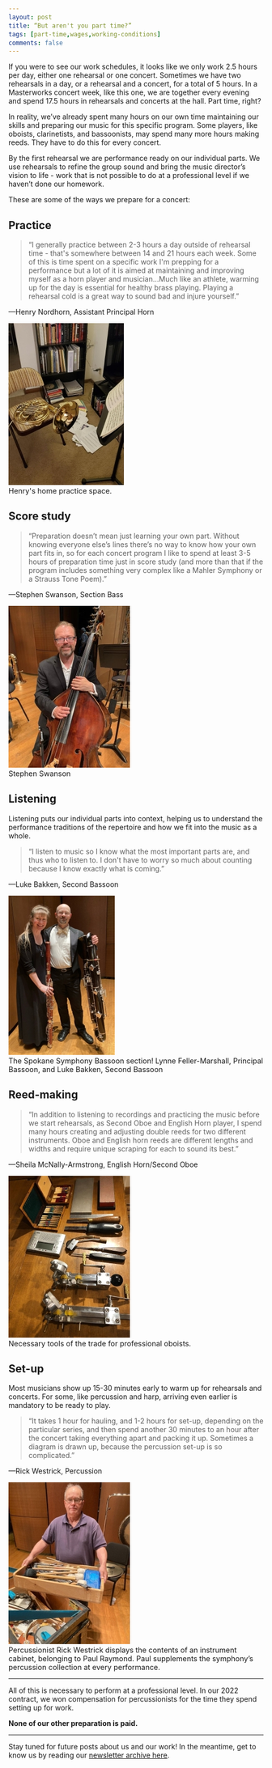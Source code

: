 ```yaml
---
layout: post
title: “But aren't you part time?”
tags: [part-time,wages,working-conditions]
comments: false
---
```


If you were to see our work schedules, it looks like we only work 2.5 hours per
day, either one rehearsal or one concert. Sometimes we have two rehearsals in a
day, or a rehearsal and a concert, for a total of 5 hours. In a Masterworks
concert week, like this one, we are together every evening and spend 17.5 hours
in rehearsals and concerts at the hall. Part time, right?

In reality, we’ve already spent many hours on our own time maintaining our
skills and preparing our music for this specific program. Some players, like
oboists, clarinetists, and bassoonists, may spend many more hours making reeds.
They have to do this for every concert.


By the first rehearsal we are performance ready on our individual parts. We use
rehearsals to refine the group sound and bring the music director’s vision to
life - work that is not possible to do at a professional level if we haven’t
done our homework.

These are some of the ways we prepare for a concert:

## Practice

> “I generally practice between 2-3 hours a day outside of rehearsal time -
that's somewhere between 14 and 21 hours each week. Some of this is time spent
on a specific work I'm prepping for a performance but a lot of it is aimed at
maintaining and improving myself as a horn player and musician…Much like an
athlete, warming up for the day is essential for healthy brass playing. Playing
a rehearsal cold is a great way to sound bad and injure yourself.”

<blockquote-author>&#8212;Henry Nordhorn, Assistant Principal Horn</blockquote-author>

![Henry’s home practice space](/assets/img/2023-09-16-part-time/henry-nordhorn-practice-space.jpg)
<img-caption style="display: block; font-size: 0.9rem;">Henry's home practice space.</img-caption>

## Score study

> “Preparation doesn’t mean just learning your own part. Without knowing
everyone else’s lines there’s no way to know how your own part fits in, so for
each concert program I like to spend at least 3-5 hours of preparation time
just in score study (and more than that if the program includes something very
complex like a Mahler Symphony or a Strauss Tone Poem).”

<blockquote-author>&#8212;Stephen Swanson, Section Bass</blockquote-author>

![Stephen Swanson](/assets/img/2023-09-16-part-time/stephen-swanson.jpg)
<img-caption style="display: block; font-size: 0.9rem;">Stephen Swanson</img-caption>

## Listening

Listening puts our individual parts into context, helping us to understand the
performance traditions of the repertoire and how we fit into the music as a
whole.

> “I listen to music so I know what the most important parts are, and thus who
to listen to. I don't have to worry so much about counting because I know
exactly what is coming.”

<blockquote-author>&#8212;Luke Bakken, Second Bassoon</blockquote-author>

![Spokane Symphony Bassoon Section](/assets/img/2023-09-16-part-time/luke-bakken-bassoon-section.jpg)
<img-caption style="display: block; font-size: 0.9rem;">The Spokane Symphony Bassoon section! Lynne Feller-Marshall, Principal Bassoon, and Luke Bakken, Second Bassoon</img-caption>

## Reed-making

> “In addition to listening to recordings and practicing the music before we
start rehearsals, as Second Oboe and English Horn player, I spend many hours
creating and adjusting double reeds for two different instruments. Oboe and
English horn reeds are different lengths and widths and require unique scraping
for each to sound its best.”

<blockquote-author>&#8212;Sheila McNally-Armstrong, English Horn/Second Oboe</blockquote-author>

![Oboe reed tools](/assets/img/2023-09-16-part-time/sheila-mcnally-oboe-tools.jpg)
<img-caption style="display: block; font-size: 0.9rem;">Necessary tools of the trade for professional oboists.</img-caption>

## Set-up

Most musicians show up 15-30 minutes early to warm up for rehearsals and
concerts. For some, like percussion and harp, arriving even earlier is
mandatory to be ready to play.

> “It takes 1 hour for hauling, and 1-2  hours for set-up, depending on the
particular series, and then spend another 30 minutes to an hour after the
concert taking everything apart and packing it up. Sometimes a diagram is drawn
up, because the percussion set-up is so complicated.”

<blockquote-author>&#8212;Rick Westrick, Percussion</blockquote-author>

![Percussion instruments](/assets/img/2023-09-16-part-time/rick-westrick.jpg)
<img-caption style="display: block; font-size: 0.9rem;">Percussionist Rick Westrick displays the contents of an instrument cabinet, belonging to Paul Raymond. Paul supplements the symphony’s percussion collection at every performance.</img-caption>

----

All of this is necessary to perform at a professional level. In our 2022
contract, we won compensation for percussionists for the time they spend
setting up for work.

**None of our other preparation is paid.**

----

Stay tuned for future posts about us and our work! In the meantime, get to know
us by reading our [newsletter archive here](https://us7.campaign-archive.com/home/?u=91f61ecba613b6bb7517ff24e&id=d5cb574f71).
